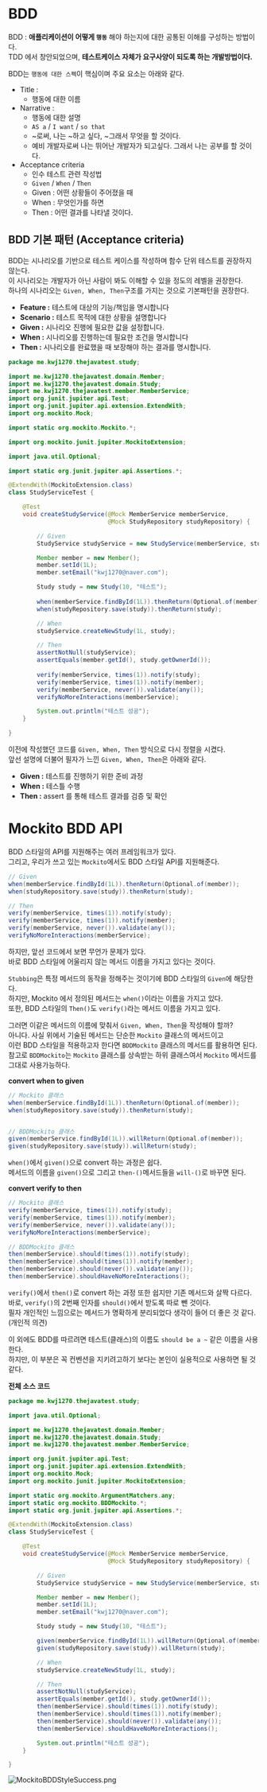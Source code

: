 # BDD    
BDD : **애플리케이션이 어떻게 `행동`** 해야 하는지에 대한 공통된 이해를 구성하는 방법이다.          
TDD 에서 창안되었으며, **테스트케이스 자체가 요구사양이 되도록 하는 개발방법이다.**           
     
BDD는 `행동에 대한 스펙`이 핵심이며 주요 요소는 아래와 같다.      

* Title : 
  * 행동에 대한 이름
* Narrative : 
  * 행동에 대한 설명 
  * `AS a` / `I want` / `so that`
  * ~로써, 나는 ~하고 싶다, ~그래서 무엇을 할 것이다.      
  * 예비 개발자로써 나는 뛰어난 개발자가 되고싶다. 그래서 나는 공부를 할 것이다.    
* Acceptance criteria
  * 인수 테스트 관련 작성법  
  * `Given` / `When` / `Then`
  * Given : 어떤 상황들이 주어졌을 때    
  * When : 무엇인가를 하면  
  * Then : 어떤 결과를 나타낼 것이다.   

## BDD 기본 패턴 (Acceptance criteria)  
BDD는 시나리오를  기반으로 테스트 케이스를 작성하며 함수 단위 테스트를 권장하지 않는다.     
이 시나리오는 개발자가 아닌 사람이 봐도 이해할 수 있을 정도의 레벨을 권장한다.    
하나의 시나리오는 `Given, When, Then`구조를 가지는 것으로 기본패턴을 권장한다.     
   
* **Feature :** 테스트에 대상의 기능/책임을 명시합니다
* **Scenario :** 테스트 목적에 대한 상황을 설명합니다
* **Given :** 시나리오 진행에 필요한 값을 설정합니다.
* **When :** 시나리오를 진행하는데 필요한 조건을 명시합니다
* **Then :** 시나리오를 완료했을 때 보장해야 하는 결과를 명시합니다.
    
```java
package me.kwj1270.thejavatest.study;

import me.kwj1270.thejavatest.domain.Member;
import me.kwj1270.thejavatest.domain.Study;
import me.kwj1270.thejavatest.member.MemberService;
import org.junit.jupiter.api.Test;
import org.junit.jupiter.api.extension.ExtendWith;
import org.mockito.Mock;

import static org.mockito.Mockito.*;

import org.mockito.junit.jupiter.MockitoExtension;

import java.util.Optional;

import static org.junit.jupiter.api.Assertions.*;

@ExtendWith(MockitoExtension.class)
class StudyServiceTest {

    @Test
    void createStudyService(@Mock MemberService memberService,
                            @Mock StudyRepository studyRepository) {

        // Given
        StudyService studyService = new StudyService(memberService, studyRepository);

        Member member = new Member();
        member.setId(1L);
        member.setEmail("kwj1270@naver.com");

        Study study = new Study(10, "테스트");
        
        when(memberService.findById(1L)).thenReturn(Optional.of(member));
        when(studyRepository.save(study)).thenReturn(study);

        // When
        studyService.createNewStudy(1L, study);

        // Then
        assertNotNull(studyService);
        assertEquals(member.getId(), study.getOwnerId());
        
        verify(memberService, times(1)).notify(study);
        verify(memberService, times(1)).notify(member);
        verify(memberService, never()).validate(any());
        verifyNoMoreInteractions(memberService);

        System.out.println("테스트 성공");
    }

}
```
이전에 작성했던 코드를 `Given, When, Then` 방식으로 다시 정렬을 시켰다.      
앞선 설명에 더불어 필자가 느낀 `Given, When, Then`은 아래와 같다.   
          
* **Given :** 테스트를 진행하기 위한 준비 과정               
* **When :** 테스틀 수행             
* **Then :** assert 를 통해 테스트 결과를 검증 및 확인        

# Mockito BDD API         
BDD 스타일의 API를 지원해주는 여러 프레임워크가 있다.           
그리고, 우리가 쓰고 있는 `Mockito`에서도 BDD 스타일 API를 지원해준다.      

```java
// Given
when(memberService.findById(1L)).thenReturn(Optional.of(member));
when(studyRepository.save(study)).thenReturn(study);

// Then
verify(memberService, times(1)).notify(study);
verify(memberService, times(1)).notify(member);
verify(memberService, never()).validate(any());
verifyNoMoreInteractions(memberService);
```  
하지만, 앞선 코드에서 보면 무언가 문제가 있다.         
바로 BDD 스타일에 어울리지 않는 메서드 이름을 가지고 있다는 것이다.      
    
`Stubbing`은 특정 메서드의 동작을 정해주는 것이기에 BDD 스타일의 `Given`에 해당한다.      
하지만, Mockito 에서 정의된 메서드는 `when()`이라는 이름을 가지고 있다.       
또한, BDD 스타일의 `Then()`도 `verify()`라는 메서드 이름을 가지고 있다.       

그러면 이같은 메서드의 이름에 맞춰서 `Given, When, Then`을 작성해야 할까?   
아니다. 사실 위에서 기술된 메서드는 단순한 `Mockito` 클래스의 메서드이고  
이런 BDD 스타일을 적용하고자 한다면 `BDDMockito` 클래스의 메서드를 활용하면 된다.  
참고로 `BDDMockito`는 `Mockito` 클래스를 상속받는 하위 클래스여서 `Mockito` 메서드를 그대로 사용가능하다.   

**convert when to given**
```java
// Mockito 클래스 
when(memberService.findById(1L)).thenReturn(Optional.of(member));
when(studyRepository.save(study)).thenReturn(study);


// BDDMockito 클래스 
given(memberService.findById(1L)).willReturn(Optional.of(member));
given(studyRepository.save(study)).willReturn(study);
```
`when()`에서 `given()`으로 convert 하는 과정은 쉽다.         
메서드의 이름을 `given()`으로 그리고 `then-()`메서드들을 `will-()`로 바꾸면 된다.    
   
**convert verify to then**
```java
// Mockito 클래스 
verify(memberService, times(1)).notify(study);
verify(memberService, times(1)).notify(member);
verify(memberService, never()).validate(any());
verifyNoMoreInteractions(memberService);

// BDDMockito 클래스 
then(memberService).should(times(1)).notify(study);
then(memberService).should(times(1)).notify(member);
then(memberService).should(never()).validate(any());
then(memberService).shouldHaveNoMoreInteractions();
```
`verify()`에서 `then()`로 convert 하는 과정 또한 쉽지만 기존 메서드와 살짝 다르다.    
바로, `verify()`의 2번째 인자를 `should()`에서 받도록 따로 뺀 것이다.   
필자 개인적인 느낌으로는 메서드가 명확하게 분리되었다 생각이 들어 더 좋은 것 같다.(개인적 의견)   
     
이 외에도 BDD를 따르려면 테스트(클래스)의 이름도 `should be a ~` 같은 이름을 사용한다.       
하지만, 이 부분은 꼭 컨벤션을 지키려고하기 보다는 본인이 실용적으로 사용하면 될 것 같다.       
    
**전체 소스 코드**
```java
package me.kwj1270.thejavatest.study;

import java.util.Optional;

import me.kwj1270.thejavatest.domain.Member;
import me.kwj1270.thejavatest.domain.Study;
import me.kwj1270.thejavatest.member.MemberService;

import org.junit.jupiter.api.Test;
import org.junit.jupiter.api.extension.ExtendWith;
import org.mockito.Mock;
import org.mockito.junit.jupiter.MockitoExtension;

import static org.mockito.ArgumentMatchers.any;
import static org.mockito.BDDMockito.*;
import static org.junit.jupiter.api.Assertions.*;

@ExtendWith(MockitoExtension.class)
class StudyServiceTest {

    @Test
    void createStudyService(@Mock MemberService memberService,
                            @Mock StudyRepository studyRepository) {

        // Given
        StudyService studyService = new StudyService(memberService, studyRepository);

        Member member = new Member();
        member.setId(1L);
        member.setEmail("kwj1270@naver.com");

        Study study = new Study(10, "테스트");

        given(memberService.findById(1L)).willReturn(Optional.of(member));
        given(studyRepository.save(study)).willReturn(study);

        // When
        studyService.createNewStudy(1L, study);

        // Then
        assertNotNull(studyService);
        assertEquals(member.getId(), study.getOwnerId());
        then(memberService).should(times(1)).notify(study);
        then(memberService).should(times(1)).notify(member);
        then(memberService).should(never()).validate(any());
        then(memberService).shouldHaveNoMoreInteractions();

        System.out.println("테스트 성공");
    }

}
```  
![MockitoBDDStyleSuccess.png](./images/MockitoBDDStyleSuccess.png)      
